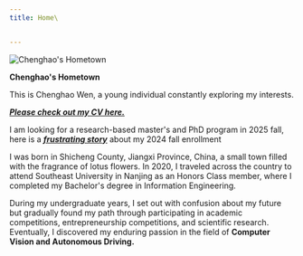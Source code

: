 ```yaml
---
title: Home\


---
```


![Chenghao's Hometown](\images\Hometown.jpg)

**Chenghao's Hometown**

This is Chenghao Wen, a young individual constantly exploring my interests.

***[Please check out my CV here.](\files\ChenghaowenCV.pdf)*** 

I am looking for a research-based master's and PhD program in 2025 fall, here is a ***[frustrating story](en\2024\12\04\first-post)*** about my 2024 fall enrollment

I was born in Shicheng County, Jiangxi Province, China, a small town filled with the fragrance of lotus flowers. In 2020, I traveled across the country to attend Southeast University in Nanjing as an Honors Class member, where I completed my Bachelor's degree in Information Engineering.

During my undergraduate years, I set out with confusion about my future but gradually found my path through participating in academic competitions, entrepreneurship competitions, and scientific research. Eventually, I discovered my enduring passion in the field of **Computer Vision and Autonomous Driving.**



